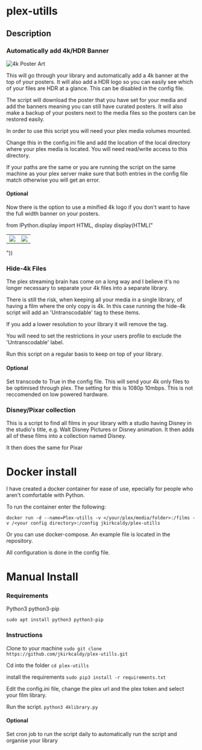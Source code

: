 # plex-utills
## Description
### Automatically add 4k/HDR Banner

![4k Poster Art](https://github.com/jkirkcaldy/plex-utills/blob/master/img/library_update_sm.gif?raw=true)

This will go through your library and automatically add a 4k banner at the top of your posters. It will also add a HDR logo so you can easily see which of your files are HDR at a glance. This can be disabled in the config file.

The script will download the poster that you have set for your media and add the banners meaning you can still have curated posters. It will also make a backup of your posters next to the media files so the posters can be restored easily.

In order to use this script you will need your plex media volumes mounted. 

Change this in the config.ini file and add the location of the local directory where your plex media is located. You will need read/write access to this directory. 

If your paths are the same or you are running the script on the same machine as your plex server make sure that both entries in the config file match otherwise you will get an error. 
 
#### Optional
Now there is the option to use a minified 4k logo if you don't want to have the full width banner on your posters. 

from IPython.display import HTML, display
display(HTML("<table><tr><td><img src='https://github.com/jkirkcaldy/plex-utills/blob/master/img/4k-example.png?raw=true'></td><td><img src='https://github.com/jkirkcaldy/plex-utills/blob/master/img/mini-4k-example.png?raw=true'></td></tr></table>"))


### Hide-4k Files
The plex streaming brain has come on a long way and I believe it's no longer necessary to separate your 4k files into a separate library. 

There is still the risk, when keeping all your media in a single library, of having a film where the only copy is 4k. In this case running the hide-4k script will add an 'Untranscodable' tag to these items.

If you add a lower resolution to your library it will remove the tag. 

You will need to set the restrictions in your users profile to exclude the 'Untranscodable' label.

Run this script on a regular basis to keep on top of your library. 

#### Optional
Set transcode to True in the config file. This will send your 4k only files to be optimised through plex. The setting for this is 1080p 10mbps. This is not reccomended on low powered hardware. 


### Disney/Pixar collection
This is a script to find all films in your library with a studio having Disney in the studio's title, e.g. Walt Disney Pictures or Disney animation. It then adds all of these films into a collection named Disney. 

It then does the same for Pixar

# Docker install
I have created a docker container for ease of use, epecially for people who aren't comfortable with Python. 

To run the container enter the following:

`docker run -d --name=Plex-utills -v </your/plex/media/folder>:/films -v /<your config directory>:/config jkirkcaldy/plex-utills`

Or you can use docker-compose. An example file is located in the repository.

All configuration is done in the config file. 

# Manual Install
### Requirements
Python3
python3-pip

`sudo apt install python3 python3-pip`

### Instructions
Clone to your machine
`sudo git clone https://github.com/jkirkcaldy/plex-utills.git`

Cd into the folder
`cd plex-utills`

install the requirements 
`sudo pip3 install -r requirements.txt`

Edit the config.ini file, change the plex url and the plex token and select your film library. 

Run the script. 
`python3 4klibrary.py`

#### Optional
Set cron job to run the script daily to automatically run the script and organise your library
